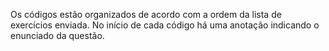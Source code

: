 Os códigos estão organizados de acordo com a ordem da lista de exercícios enviada. No início de cada código há uma anotação indicando o enunciado da questão.
